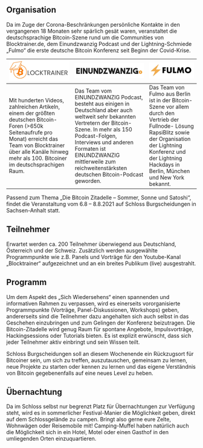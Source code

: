 
## Organisation

Da im Zuge der Corona-Beschränkungen persönliche Kontakte in den vergangenen 18 Monaten sehr
spärlich gesät waren, veranstaltet die deutschsprachige Bitcoin-Szene rund um die Communities von
Blocktrainer.de, dem Einundzwanzig Podcast und der Lightning-Schmiede „Fulmo“ die erste deutsche
Bitcoin Konferenz seit Beginn der Covid-Krise.


|![Blocktrainer Logo](/assets/img/logo_blocktrainer.jpg) | ![EINUNDZWANZIG Logo](/assets/img/logo_einundzwanzig.JPG)| ![Fulmo Logo](/assets/img/logo_fulmo.JPG) |
| -------- | -------- | -------- |
| Mit hunderten Videos, zahlreichen Artikeln, einem der größten deutschen Bitcoin-Foren (>650k Seitenaufrufe pro Monat) erreicht das Team von Blocktrainer über alle Kanäle hinweg mehr als 100. Bitcoiner im deutschsprachigen Raum. | Das Team vom EINUNDZWANZIG Podcast, besteht aus einigen in Deutschland aber auch weltweit sehr bekannten Vertretern der Bitcoin-Szene. In mehr als 150 Podcast-Folgen, Interviews und anderen Formaten ist EINUNDZWANZIG mittlerweile zum reichweitenstärksten deutschen Bitcoin-Podcast geworden.  | Das Team von Fulmo aus Berlin ist in der Bitcoin-Szene vor allem durch den Vertrieb der Fullnode- Lösung RapsiBlitz sowie der Organisation der Lightning Konferenz und der Lightning Hackdays in Berlin, München und New York bekannt.   |



Passend zum Thema „Die Bitcoin Zitadelle – Sommer, Sonne und Satoshi“, findet die Veranstaltung
vom 6.8 – 8.8.2021 auf Schloss Burgscheidungen in Sachsen-Anhalt statt.

## Teilnehmer


Erwartet werden ca. 200 Teilnehmer überwiegend aus Deutschland, Österreich und der Schweiz.
Zusätzlich werden ausgewählte Programmpunkte wie z.B. Panels und Vorträge für den
Youtube-Kanal „Blocktrainer“ aufgezeichnet und an ein breites Publikum (live) ausgestrahlt.

## Programm

Um dem Aspekt des „Sich Wiedersehens“ einen spannenden und informativen Rahmen zu verpassen,
wird es einerseits vororganisierte Programmpunkte (Vorträge, Panel-Diskussionen, Workshops)
geben, andererseits sind die Teilnehmer dazu angehalten sich auch selbst in das Geschehen
einzubringen und zum Gelingen der Konferenz beizutragen. Die Bitcoin-Zitadelle wird genug Raum
für spontane Angebote, Impulsvorträge, Hackingsessions oder Tutorials bieten. Es ist explizit
erwünscht, dass sich jeder Teilnehmer aktiv einbringt und sein Wissen teilt.


Schloss Burgscheidungen soll an diesem Wochenende ein Rückzugsort für Bitcoiner sein, um sich zu
treffen, auszutauschen, gemeinsam zu lernen, neue Projekte zu starten oder kennen zu lernen und
das eigene Verständnis von Bitcoin gegebenenfalls auf eine neues Level zu heben.


## Übernachtung
Da im Schloss selbst nur begrenzt Platz für Übernachtungen zur Verfügung steht, wird es in sommerlicher Festival-Manier die Möglichkeit geben, direkt auf dem Schlossgelände zu campen. Bringt also gerne eure Zelte, Wohnwägen oder Reisemobile mit! Camping-Muffel haben natürlich auch die Möglichkeit sich in ein Hotel, Motel oder einen Gasthof in den umliegenden Orten einzuquartieren. 

